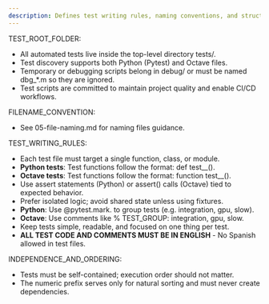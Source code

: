 ```yaml
---
description: Defines test writing rules, naming conventions, and structure enforcement for all test files.
---
```


TEST_ROOT_FOLDER:
  - All automated tests live inside the top-level directory tests/.
  - Test discovery supports both Python (Pytest) and Octave files.
  - Temporary or debugging scripts belong in debug/ or must be named dbg_*.m so they are ignored.
  - Test scripts are committed to maintain project quality and enable CI/CD workflows.

FILENAME_CONVENTION:
  - See 05-file-naming.md for naming files guidance.

TEST_WRITING_RULES:
  - Each test file must target a single function, class, or module.
  - **Python tests**: Test functions follow the format: def test_<method>_<case>().
  - **Octave tests**: Test functions follow the format: function test_<method>_<case>().
  - Use assert statements (Python) or assert() calls (Octave) tied to expected behavior.
  - Prefer isolated logic; avoid shared state unless using fixtures.
  - **Python**: Use @pytest.mark.<tag> to group tests (e.g. integration, gpu, slow).
  - **Octave**: Use comments like % TEST_GROUP: integration, gpu, slow.
  - Keep tests simple, readable, and focused on one thing per test.
  - **ALL TEST CODE AND COMMENTS MUST BE IN ENGLISH** - No Spanish allowed in test files.

INDEPENDENCE_AND_ORDERING:
  - Tests must be self-contained; execution order should not matter.
  - The numeric prefix serves only for natural sorting and must never create dependencies.

